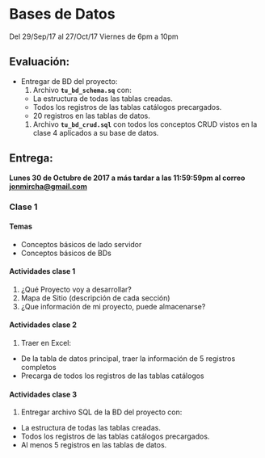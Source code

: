 # Bases de Datos

Del 29/Sep/17 al 27/Oct/17
Viernes de 6pm a 10pm

## Evaluación:

* Entregar de BD del proyecto:
  1. Archivo **`tu_bd_schema.sq`** con:
    * La estructura de todas las tablas creadas.
    * Todos los registros de las tablas catálogos precargados.
    * 20 registros en las tablas de datos.
  1. Archivo **`tu_bd_crud.sql`** con todos los conceptos CRUD vistos en la clase 4 aplicados a su base de datos.

## Entrega:
  **Lunes 30 de Octubre de 2017 a más tardar a las 11:59:59pm al correo jonmircha@gmail.com**

### Clase 1

#### Temas

* Conceptos básicos de lado servidor
* Conceptos básicos de BDs

#### Actividades clase 1

1.  ¿Qué Proyecto voy a desarrollar?
2. Mapa de Sitio (descripción de cada sección)
3. ¿Que información de mi proyecto, puede almacenarse?

#### Actividades clase 2

1. Traer en Excel:
  * De la tabla de datos principal, traer la información de 5 registros completos
  * Precarga de todos los registros de las tablas catálogos

#### Actividades clase 3
1.  Entregar archivo SQL de la BD del proyecto con:
  * La estructura de todas las tablas creadas.
  * Todos los registros de las tablas catálogos precargados.
  * Al menos 5 registros en las tablas de datos.
